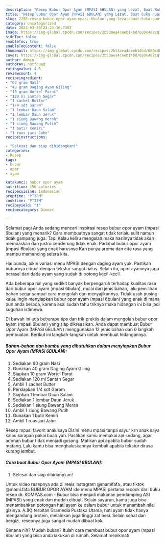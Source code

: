 ```yaml
---
description: "Resep Bubur Opor Ayam (MPASI 6BULAN) yang Lezat, Buat Buka Puasa Lezat"
title: "Resep Bubur Opor Ayam (MPASI 6BULAN) yang Lezat, Buat Buka Puasa Lezat"
slug: 2298-resep-bubur-opor-ayam-mpasi-6bulan-yang-lezat-buat-buka-puasa-lezat
category: Uncategorized
date: 2023-03-26T23:23:16.739Z
image: https://img-global.cpcdn.com/recipes/2b53aea4ceeb14bd/680x482cq70/bubur-opor-ayam-mpasi-6bulan-foto-resep-utama.jpg
hideToc: false
enableToc: true
enableTocContent: false
thumbnail: https://img-global.cpcdn.com/recipes/2b53aea4ceeb14bd/680x482cq70/bubur-opor-ayam-mpasi-6bulan-foto-resep-utama.jpg
cover: https://img-global.cpcdn.com/recipes/2b53aea4ceeb14bd/680x482cq70/bubur-opor-ayam-mpasi-6bulan-foto-resep-utama.jpg
author: Admin
authorAv: notfound
ratingvalue: 4.5
reviewcount: 4
recipeingredient:
- "60 gram Nasi"
- "40 gram Daging Ayam Giling"
- "10 gram Wortel Parut"
- "120 ml Santan Segar"
- "1 sachet Butter"
- "1/4 sdt Garam"
- "1 lembar Daun Salam"
- "1 lembar Daun Jeruk"
- "1 siung Bawang Merah"
- "1 siung Bawang Putih"
- "1 butir Kemiri"
- "1 ruas jari Jahe"
recipeinstructions:

- "Selesai dan siap dihidangkan!"
categories:
- Resep
tags:
- bubur
- opor
- ayam

katakunci: bubur opor ayam 
nutrition: 156 calories
recipecuisine: Indonesian
preptime: "PT28M"
cooktime: "PT37M"
recipeyield: "1"
recipecategory: Dinner

---
```



Selamat pagi Anda sedang mencari inspirasi resep bubur opor ayam (mpasi 6bulan) yang menarik? Cara membuatnya sangat tidak terlalu sulit namun tidak gampang juga. Tapi Kalau keliru mengolah maka hasilnya tidak akan memuaskan dan justru cenderung tidak enak. Padahal bubur opor ayam (mpasi 6bulan) yang enak harusnya Kan punya aroma dan cita rasa yang mampu memancing selera kita.


Hai bunda, bikin variasi menu MPASI dengan daging ayam yuk. Pastikan buburnya dibuat dengan tekstur sangat halus. Selain itu, opor ayamnya juga berasal dari dada ayam yang sudah di potong kecil-kecil.

Ada beberapa hal yang sedikit banyak berpengaruh terhadap kualitas rasa dari bubur opor ayam (mpasi 6bulan), mulai dari jenis bahan, lalu pemilihan bahan segar sampai cara mengolah dan menyajikannya. Tidak usah pusing kalau ingin menyiapkan bubur opor ayam (mpasi 6bulan) yang enak di mana pun anda berada, karena asal sudah tahu triknya maka hidangan ini bisa jadi suguhan istimewa.


Di bawah ini ada beberapa tips dan trik praktis dalam mengolah bubur opor ayam (mpasi 6bulan) yang siap dikreasikan. Anda dapat membuat Bubur Opor Ayam (MPASI 6BULAN) menggunakan 12 jenis bahan dan 0 langkah pembuatan. Berikut ini langkah-langkah untuk membuat hidangannya.

<!--inarticleads1-->

##### Bahan-bahan dan bumbu yang dibutuhkan dalam menyiapkan Bubur Opor Ayam (MPASI 6BULAN):

1. Sediakan 60 gram Nasi
1. Gunakan 40 gram Daging Ayam Giling
1. Siapkan 10 gram Wortel Parut
1. Sediakan 120 ml Santan Segar
1. Ambil 1 sachet Butter
1. Persiapkan 1/4 sdt Garam
1. Siapkan 1 lembar Daun Salam
1. Sediakan 1 lembar Daun Jeruk
1. Sediakan 1 siung Bawang Merah
1. Ambil 1 siung Bawang Putih
1. Gunakan 1 butir Kemiri
1. Ambil 1 ruas jari Jahe


Resep mpasi favorit anak saya Disini menu mpasi tanpa sayur krn anak saya kalau sarapan pakai buah yah. Pastikan kamu memakai api sedang, agar adonan bubur tidak menjadi gosong. Matikan api apabila bubur sudah matang. Lalu kamu bisa menghaluskannya kembali apabila tekstur dirasa kurang lembut. 

<!--inarticleads2-->

##### Cara buat Bubur Opor Ayam (MPASI 6BULAN):


1. Selesai dan siap dihidangkan!

Untuk video resepnya ada di reels instagram @mamifafa_ atau tiktok @mami.fafa BUBUR OPOR AYAM ide menu MPASI pertama recook dari buku resep dr. KOMPAS.com - Bubur bisa menjadi makanan pendamping ASI (MPASI) yang enak dan mudah dibuat. Selain sayuran, kamu juga bisa menambahkan potongan hati ayam ke dalam bubur untuk menambah nilai gizinya. A.(K) terbitan Gramedia Pustaka Utama, hati ayam tidak hanya mengandung protein, melainkan juga tinggi zat besi. Selain sehat dan bergizi, resepnya juga sangat mudah dibuat kok. 

Gimana nih? Mudah bukan? Itulah cara membuat bubur opor ayam (mpasi 6bulan) yang bisa anda lakukan di rumah. Selamat menikmati
